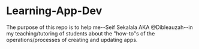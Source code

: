 # Learning-App-Dev

The purpose of this repo is to help me--Seif Sekalala AKA @Dibleauzah--in my teaching/tutoring of students about the "how-to"s of the operations/processes of creating and updating apps.
